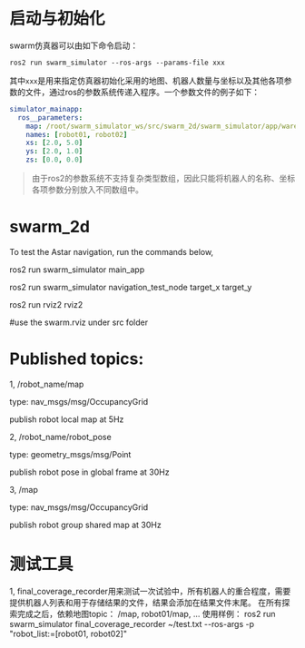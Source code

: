 # 启动与初始化

swarm仿真器可以由如下命令启动：

```shell
ros2 run swarm_simulator --ros-args --params-file xxx
```

其中`xxx`是用来指定仿真器初始化采用的地图、机器人数量与坐标以及其他各项参数的文件，通过ros的参数系统传递入程序。一个参数文件的例子如下：

```yaml
simulator_mainapp:
  ros__parameters:
    map: /root/swarm_simulator_ws/src/swarm_2d/swarm_simulator/app/warehouse_01.png #必须指定绝对坐标
    names: [robot01, robot02]
    xs: [2.0, 5.0]
    ys: [2.0, 1.0]
    zs: [0.0, 0.0]
```

> 由于ros2的参数系统不支持复杂类型数组，因此只能将机器人的名称、坐标各项参数分别放入不同数组中。

# swarm_2d

To test the Astar navigation, run the commands below, 

ros2 run swarm_simulator main_app

ros2 run swarm_simulator navigation_test_node target_x  target_y

ros2 run rviz2 rviz2 

#use the swarm.rviz under src folder


# Published topics:
1, /robot_name/map   

type: nav_msgs/msg/OccupancyGrid

publish robot local map at 5Hz

2, /robot_name/robot_pose

type: geometry_msgs/msg/Point

publish robot pose in global frame at 30Hz

3, /map

type: nav_msgs/msg/OccupancyGrid

publish robot group shared map at 30Hz

# 测试工具
1, final_coverage_recorder用来测试一次试验中，所有机器人的重合程度，需要提供机器人列表和用于存储结果的文件，结果会添加在结果文件末尾。
在所有探索完成之后，依赖地图topic： /map, robot01/map, ...
使用样例：
ros2 run swarm_simulator final_coverage_recorder ~/test.txt --ros-args -p "robot_list:=[robot01, robot02]"

